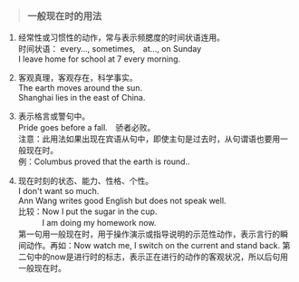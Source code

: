 >### 一般现在时的用法
 	
1. 经常性或习惯性的动作，常与表示频腮度的时间状语连用。 <br>
时间状语： every…, sometimes,　at…, on Sunday <br>
I leave home for school at 7 every morning.

2. 客观真理，客观存在，科学事实。 <br>
The earth moves around the sun. <br>
Shanghai lies in the east of China.

3. 表示格言或警句中。 <br>
Pride goes before a fall.　骄者必败。 <br>
注意：此用法如果出现在宾语从句中，即使主句是过去时，从句谓语也要用一般现在时。 <br>
例：Columbus proved that the earth is round..

4. 现在时刻的状态、能力、性格、个性。 <br>
I don't want so much. <br>
Ann Wang writes good English but does not speak well. <br>
比较：Now I put the sugar in the cup. <br>
　　　I am doing my homework now. <br>
第一句用一般现在时，用于操作演示或指导说明的示范性动作，表示言行的瞬间动作。再如：Now watch me, I switch on the current and stand back. 第二句中的now是进行时的标志，表示正在进行的动作的客观状况，所以后句用一般现在时。